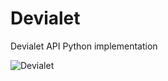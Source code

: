 # Devialet
Devialet API Python implementation

![Devialet](https://user-images.githubusercontent.com/47930023/151973019-e742d5bd-c70f-43a0-aef1-1114a1d67792.png)
